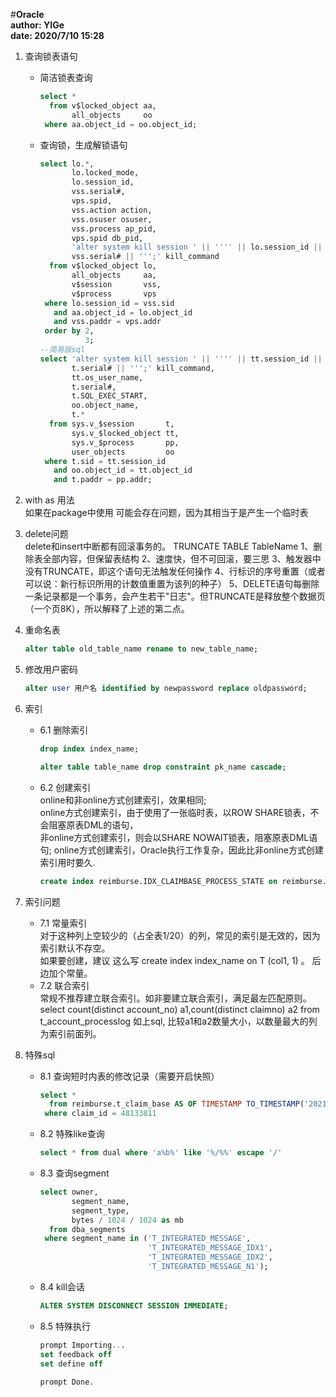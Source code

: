 #**Oracle**  
**author: YIGe**  
**date: 2020/7/10 15:28**  

1. 查询锁表语句  
    + 简洁锁表查询  
        ```sql
        select *
          from v$locked_object aa,
               all_objects     oo
         where aa.object_id = oo.object_id;
        ```
    + 查询锁，生成解锁语句  
        ```sql
        select lo.*,
               lo.locked_mode,
               lo.session_id,
               vss.serial#,
               vps.spid,
               vss.action action,
               vss.osuser osuser,
               vss.process ap_pid,
               vps.spid db_pid,
               'alter system kill session ' || '''' || lo.session_id || ',' ||
               vss.serial# || ''';' kill_command
          from v$locked_object lo, 
               all_objects     aa,
               v$session       vss,
               v$process       vps
         where lo.session_id = vss.sid
           and aa.object_id = lo.object_id
           and vss.paddr = vps.addr
         order by 2,
                  3;
        --简易版sql
        select 'alter system kill session ' || '''' || tt.session_id || ',' ||
               t.serial# || ''';' kill_command,
               tt.os_user_name,
               t.serial#,
        	   t.SQL_EXEC_START,
               oo.object_name,
               t.*
          from sys.v_$session       t,
               sys.v_$locked_object tt,
               sys.v_$process       pp,
               user_objects         oo
         where t.sid = tt.session_id
           and oo.object_id = tt.object_id
           and t.paddr = pp.addr;
        ```
      
2. with as 用法  
    如果在package中使用 可能会存在问题，因为其相当于是产生一个临时表  
    
3. delete问题  
    delete和insert中断都有回滚事务的。
    TRUNCATE TABLE TableName 
    1、删除表全部内容，但保留表结构 
    2、速度快，但不可回滚，要三思 
    3、触发器中没有TRUNCATE，即这个语句无法触发任何操作 
    4、行标识的序号重置（或者可以说：新行标识所用的计数值重置为该列的种子） 
    5、DELETE语句每删除一条记录都是一个事务，会产生若干"日志"。但TRUNCATE是释放整个数据页（一个页8K），所以解释了上述的第二点。
    
4. 重命名表
    ```sql
    alter table old_table_name rename to new_table_name;
    ```
    
5. 修改用户密码  
    ```sql
    alter user 用户名 identified by newpassword replace oldpassword;
    ```
   
6. 索引  
    + 6.1 删除索引  
        ```sql
        drop index index_name;
   
        alter table table_name drop constraint pk_name cascade;
        ```
    + 6.2 创建索引  
        online和非online方式创建索引，效果相同;  
        online方式创建索引，由于使用了一张临时表，以ROW SHARE锁表，不会阻塞原表DML的语句，  
        非online方式创建索引，则会以SHARE NOWAIT锁表，阻塞原表DML语句;
        online方式创建索引，Oracle执行工作复杂，因此比非online方式创建索引用时要久.  
        ```sql
        create index reimburse.IDX_CLAIMBASE_PROCESS_STATE on reimburse.T_CLAIM_BASE (PROCESS_STATE) online;
        ```
    
7. 索引问题  
    + 7.1 常量索引  
        对于这种列上空较少的（占全表1/20）的列，常见的索引是无效的，因为索引默认不存空。   
        如果要创建，建议 这么写 create index  index_name on  T (col1, 1) 。  后边加个常量。
    + 7.2 联合索引  
        常规不推荐建立联合索引。如非要建立联合索引，满足最左匹配原则。
        select count(distinct account_no) a1,count(distinct claimno) a2 from t_account_processlog
        如上sql, 比较a1和a2数量大小，以数量最大的列为索引前面列。
        
        
8. 特殊sql  
    + 8.1 查询短时内表的修改记录（需要开启快照）  
        ```sql
        select *
          from reimburse.t_claim_base AS OF TIMESTAMP TO_TIMESTAMP('2021-06-29 16:15:40', 'yyyy-mm-dd hh24:mi:ss')
         where claim_id = 48133811
        ```  
    + 8.2 特殊like查询  
        ```sql
        select * from dual where 'a%b%' like '%/%%' escape '/'
        ```
    + 8.3  查询segment  
        ```sql
        select owner,
               segment_name,
               segment_type,
               bytes / 1024 / 1024 as mb
          from dba_segments
         where segment_name in ('T_INTEGRATED_MESSAGE',
                                'T_INTEGRATED_MESSAGE_IDX1',
                                'T_INTEGRATED_MESSAGE_IDX2',
                                'T_INTEGRATED_MESSAGE_N1');
        ```  
    + 8.4 kill会话  
        ```sql
        ALTER SYSTEM DISCONNECT SESSION IMMEDIATE;
        ```
    + 8.5 特殊执行  
        ```sql
        prompt Importing...
        set feedback off
        set define off
                
        prompt Done.
        ```
      
